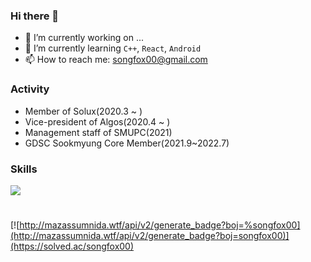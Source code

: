 ### Hi there 👋

- 🔭 I’m currently working on ...
- 🌱 I’m currently learning ```C++```, ```React```, ```Android```
- 📫 How to reach me: songfox00@gmail.com

### Activity
- Member of Solux(2020.3 ~ )
- Vice-president of Algos(2020.4 ~ )
- Management staff of SMUPC(2021)
- GDSC Sookmyung Core Member(2021.9~2022.7)

### Skills
<img src="https://img.shields.io/badge/C++-#00599C?style=flat-square&logo=C++&logoColor=white"/></a>


#
[![http://mazassumnida.wtf/api/v2/generate_badge?boj=%songfox00](http://mazassumnida.wtf/api/v2/generate_badge?boj=songfox00)](https://solved.ac/songfox00)
